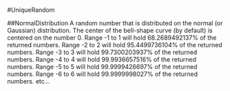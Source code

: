 #UniqueRandom

##NormalDistribution
A random number that is distributed on the normal (or Gaussian) distribution. 
The center of the bell-shape curve (by default) is centered on the number 0. 
Range -1 to 1 will hold 68.2689492137% of the returned numbers. 
Range -2 to 2 will hold 95.4499736104% of the returned numbers. 
Range -3 to 3 will hold 99.7300203937% of the returned numbers. 
Range -4 to 4 will hold 99.9936657516% of the returned numbers. 
Range -5 to 5 will hold 99.9999426697% of the returned numbers. 
Range -6 to 6 will hold 99.9999998027% of the returned numbers. 
etc...


